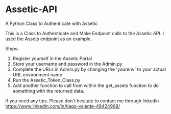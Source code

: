# Assetic-API
A Python Class to Authenticate with Assetic

This is a Class to Authenticate and Make Endpoint calls to the Assetic API. I used the Assets endpoint as an example.

Steps:

1) Register yourself in the Assetic Portal
2) Store your username and password in the Admin.py
3) Complete the URLs in Admin.py by changing the 'yourenv' to your actual URL environment name
3) Run the Assetic_Token_Class.py
4) Add another function to call from within the get_assets function to do something with the returned data.

If you need any tips. Please don't hesitate to contact me through linkedin https://www.linkedin.com/in/tiago-valente-49424968/
